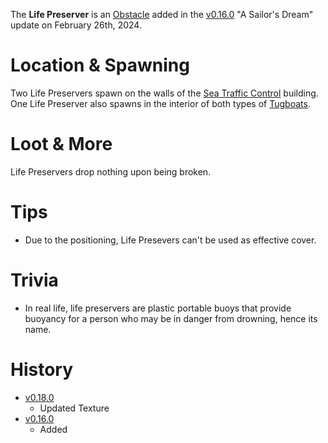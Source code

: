 The **Life Preserver** is an [Obstacle](/obstacles) added in the [v0.16.0](https://github.com/HasangerGames/suroi/releases/tag/v0.16.0) "A Sailor's Dream" update on February 26th, 2024.

# Location & Spawning

Two Life Preservers spawn on the walls of the [Sea Traffic Control](/buildings/sea_traffic_control) building. One Life Preserver also spawns in the interior of both types of [Tugboats](/buildings/tugboats).

# Loot & More

Life Preservers drop nothing upon being broken.

# Tips

- Due to the positioning, Life Presevers can't be used as effective cover.

# Trivia

- In real life, life preservers are plastic portable buoys that provide buoyancy for a person who may be in danger from drowning, hence its name. 

# History

- [v0.18.0](https://github.com/HasangerGames/suroi/releases/tag/v0.18.0)
  - Updated Texture
- [v0.16.0](https://github.com/HasangerGames/suroi/releases/tag/v0.16.0)
  - Added
